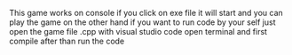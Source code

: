 This game works on console if you click on exe file it will start and you can play the game 
on the other hand if you want to run code by your self just open the game file .cpp with visual studio code open terminal and first compile after than run the code
